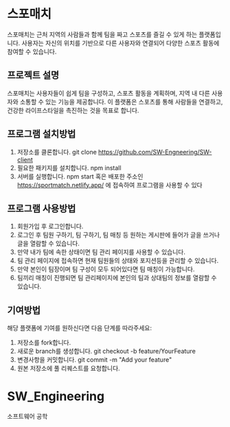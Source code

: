 # 스포매치

스포매치는 근처 지역의 사람들과 함께 팀을 짜고 스포츠를 즐길 수 있게 하는 플랫폼입니다. 사용자는 자신의 위치를 기반으로 다른 사용자와 연결되어 다양한 스포츠 활동에 참여할 수 있습니다.

## 프로젝트 설명

스포매치는 사용자들이 쉽게 팀을 구성하고, 스포츠 활동을 계획하며, 지역 내 다른 사용자와 소통할 수 있는 기능을 제공합니다. 이 플랫폼은 스포츠를 통해 사람들을 연결하고, 건강한 라이프스타일을 촉진하는 것을 목표로 합니다.

## 프로그램 설치방법
1. 저장소를 클론합니다.
    git clone https://github.com/SW-Engneering/SW-client
2. 필요한 패키지를 설치합니다.
    npm install 
3. 서버를 실행합니다.
    npm start
혹은 배포한 주소인
https://sportmatch.netlify.app/
에 접속하여 프로그램을 사용할 수 있다

## 프로그램 사용방법
1. 회원가입 후 로그인합니다.
2. 로그인 후 팀원 구하기, 팀 구하기, 팀 매칭 등 원하는 게시판에 들어가 글을 쓰거나 글을 열람할 수 있습니다.
3. 만약 내가 팀에 속한 상태이면 팀 관리 페이지를 사용할 수 있습니다.
4. 팀 관리 페이지에 접속하면 현재 팀원들의 상태와 포지션등을 관리할 수 있습니다.
5. 만약 본인이 팀장이며 팀 구성이 모두 되어있다면 팀 매칭이 가능합니다.
6. 팀끼리 매칭이 진행되면 팀 관리페이지에 본인의 팀과 상대팀의 정보를 열람할 수 있습니다.

## 기여방법
해당 플랫폼에 기여를 원하신다면 다음 단계를 따라주세요:
1. 저장소를 fork합니다.
2. 새로운 branch를 생성합니다.
    git checkout -b feature/YourFeature
3. 변경사항을 커밋합니다.
    git commit -m "Add your feature"
4. 원본 저장소에 풀 리퀘스트를 요청합니다.

# SW_Engineering

소프트웨어 공학
 